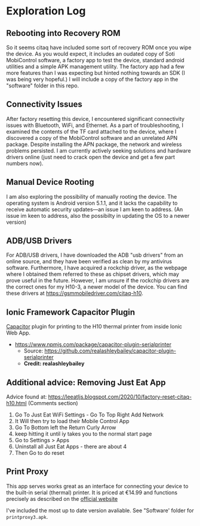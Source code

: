 
# Exploration Log

## Rebooting into Recovery ROM 
So it seems citaq have included some sort of recovery ROM once you wipe the device. As you would expect, it includes an oudated copy of Soti MobiControl software, a factory app to test the device, standard android utilities and a simple APK management utility. The factory app had a few more features than I was expecting but hinted nothing towards an SDK (I was being very hopeful.) I will include a copy of the factory app in the "software" folder in this repo.

## Connectivity Issues

After factory resetting this device, I encountered significant connectivity issues with Bluetooth, WiFi, and Ethernet. As a part of troubleshooting, I examined the contents of the TF card attached to the device, where I discovered a copy of the MobiControl software and an unrelated APN package. Despite installing the APN package, the network and wireless problems persisted. I am currently actively seeking solutions and hardware drivers online (just need to crack open the device and get a few part numbers now).

## Manual Device Rooting

I am also exploring the possibility of manually rooting the device. The operating system is Android version 5.1.1, and it lacks the capability to receive automatic security updates—an issue I am keen to address.
(An issue im keen to address, also the possibilty in updating the OS to a newer version)

## ADB/USB Drivers

For ADB/USB drivers, I have downloaded the ADB "usb drivers" from an online source, and they have been verified as clean by my antivirus software. Furthermore, I have acquired a rockchip driver, as the webpage where I obtained them referred to these as chipset drivers, which may prove useful in the future. However, I am unsure if the rockchip drivers are the correct ones for my H10-3, a newer model of the device. You can find these drivers at https://gsmmobiledriver.com/citaq-h10.

## Ionic Framework Capacitor Plugin

[Capacitor](https://capacitorjs.com/) plugin for printing to the H10 thermal printer from inside Ionic Web App.

- https://www.npmjs.com/package/capacitor-plugin-serialprinter
    - Source: https://github.com/realashleybailey/capacitor-plugin-serialprinter
    - **Credit: realashleybailey**

## Additional advice: Removing Just Eat App
Advice found at: https://leeatljs.blogspot.com/2020/10/factory-reset-citaq-h10.html (Comments section)
1. Go To Just Eat WiFi Settings - Go To Top Right Add Network
2. It Will then try to load their Mobile Control App
3. Go To Bottom left the Return Curly Arrow
4. keep hitting it until iy takes you to the normal start page
5. Go to Settings > Apps
6. Uninstall all Just Eat Apps - there are about 4
7. Then Go to do reset

## Print Proxy

This app serves works great as an interface for connecting your device to the built-in serial (thermal) printer. 
It is priced at €14.99 and functions precisely as described on the [official website](https://citaq.co.uk/)

I've included the most up to date version avaliable. See "Software' folder for `printproxy3.apk`.
